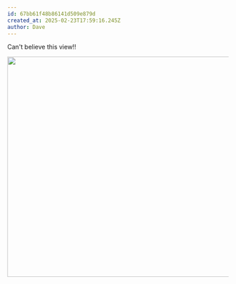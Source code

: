 ```yaml
---
id: 67bb61f48b86141d509e879d
created_at: 2025-02-23T17:59:16.245Z
author: Dave
---
```


Can't believe this view!!

<img src="https://res.cloudinary.com/dqwnb1sbo/f_auto/c_fit,w_800,h_500/samples/food/spices.jpg" width="800" height="500">
